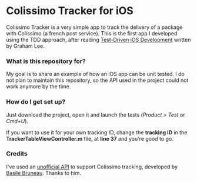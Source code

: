 # Colissimo Tracker for iOS #

Colissimo Tracker is a very simple app to track the delivery of a package with Colissimo (a french post service).
This is the first app I developed using the TDD approach, after reading [Test-Driven iOS Development](http://www.amazon.com/Test-Driven-iOS-Development-Developers-Library/dp/0321774183) written by Graham Lee.

### What is this repository for? ###

My goal is to share an example of how an iOS app can be unit tested. I do not plan to maintain this repository, so the API used in the project could not work anymore by the time.

### How do I get set up? ###

Just download the project, open it and launch the tests (*Product > Test* or *Cmd+U*).

If you want to use it for your own tracking ID, change the **tracking ID** in the **TrackerTableViewController.m** file, at **line 37** and you're good to go.

### Credits ###

I've used an [unofficial API](http://api.ntag.fr/colissimo/doc.php) to support Colissimo tracking, developed by [Basile Bruneau](http://www.ntag.fr). Thanks to him.